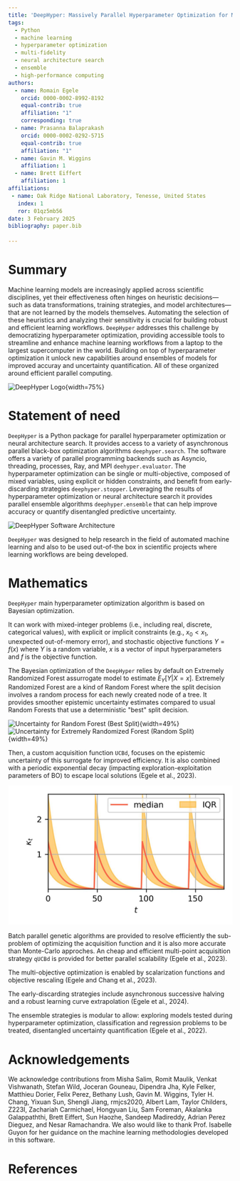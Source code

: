 ```yaml
---
title: 'DeepHyper: Massively Parallel Hyperparameter Optimization for Machine Learning'
tags:
  - Python
  - machine learning
  - hyperparameter optimization
  - multi-fidelity
  - neural architecture search
  - ensemble
  - high-performance computing
authors:
  - name: Romain Egele
    orcid: 0000-0002-8992-8192
    equal-contrib: true
    affiliation: "1"
    corresponding: true
  - name: Prasanna Balaprakash
    orcid: 0000-0002-0292-5715
    equal-contrib: true
    affiliation: "1"
  - name: Gavin M. Wiggins
    affiliation: 1
  - name: Brett Eiffert
    affiliation: 1
affiliations:
 - name: Oak Ridge National Laboratory, Tenesse, United States
   index: 1
   ror: 01qz5mb56
date: 3 February 2025
bibliography: paper.bib

---
```


# Summary

Machine learning models are increasingly applied across scientific disciplines, yet their effectiveness often hinges on heuristic decisions—such as data transformations, training strategies, and model architectures—that are not learned by the models themselves. Automating the selection of these heuristics and analyzing their sensitivity is crucial for building robust and efficient learning workflows. `DeepHyper` addresses this challenge by democratizing hyperparameter optimization, providing accessible tools to streamline and enhance machine learning workflows from a laptop to the largest supercomputer in the world. Building on top of hyperparameter optimization it unlock new capabilities around ensembles of models for improved accuray and uncertainty quantification. All of these organized around efficient parallel computing.

![DeepHyper Logo](figures/logo-deephyper-nobg.png){width=75%}

# Statement of need

`DeepHyper` is a Python package for parallel hyperparameter optimization or neural architecture search. It provides
access to a variety of asynchronous parallel black-box optimization algorithms `deephyper.search`. The 
software offers a variety of parallel programming backends such as Asyncio, threading, processes, Ray, and MPI `deehyper.evaluator`. The hyperparameter optimization can be single or multi-objective, composed of mixed variables,
using explicit or hidden constraints, and benefit from early-discarding strategies `deephyper.stopper`. Leveraging the results of hyperparameter optimization or neural architecture search it provides parallel ensemble algorithms `deephyper.ensemble` that can help improve accuracy or quantify disentangled predictive uncertainty.

![DeepHyper Software Architecture](figures/deephyper-architecture.png)

`DeepHyper` was designed to help research in the field of automated machine learning and also to be used out-of-the box
in scientific projects where learning workflows are being developed.

# Mathematics

`DeepHyper` main hyperparameter optimization algorithm is based on Bayesian optimization.

It can work with mixed-integer problems (i.e., including real, discrete, categorical values), with explicit or implicit constraints (e.g., $x_0 < x_1$, unexpected out-of-memory error), and stochastic objective functions $Y = f(x)$ where $Y$ is a random variable, $x$ is a vector of input hyperparameters and $f$ is the objective function.

The Bayesian optimization of the `DeepHyper` relies by default on Extremely Randomized Forest assurrogate model to estimate $E_Y[Y|X=x]$.
Extremely Randomized Forest are a kind of Random Forest where the split decision involves a random process for each newly created node of a tree.
It provides smoother epistemic uncertainty estimates compared to usual Random Forests that use a deterministic "best" split decision.

![Uncertainty for Random Forest (Best Split)](figures/random_forest_best_split.png){width=49%}
![Uncertainty for Extremely Randomized Forest (Random Split)](figures/random_forest_random_split.png){width=49%}

Then, a custom acquisition function `UCBd`, focuses on the epistemic uncertainty of this surrogate for improved efficiency.
It is also combined with a periodic exponential decay (impacting exploration-exploitation parameters of BO) to escape local solutions (Egele et al., 2023).

![Periodic Exponential Decay for Bayesian Optimization](figures/example-exp-decay.jpg)

Batch parallel genetic algorithms are provided to resolve efficiently the sub-problem of optimizing the acquisition function and it is also more accurate than Monte-Carlo approches.
An cheap and efficient multi-point acquisition strategy `qUCBd` is provided for better parallel scalability (Egele et al., 2023).

The multi-objective optimization is enabled by scalarization functions and objective rescaling (Egele and Chang et al., 2023).

The early-discarding strategies include asynchronous successive halving and a robust learning curve extrapolation (Egele et al., 2024).

The ensemble strategies is modular to allow: exploring models tested during hyperparameter optimization, classification and regression problems to be treated, disentangled uncertainty quantification (Egele et al., 2022).

# Acknowledgements

We acknowledge contributions from Misha Salim, Romit Maulik, Venkat Vishwanath, Stefan Wild, Joceran Gouneau, Dipendra Jha, Kyle Felker, Matthieu Dorier, Felix Perez, Bethany Lush, Gavin M. Wiggins, Tyler H. Chang, Yixuan Sun, Shengli Jiang, rmjcs2020, Albert Lam, Taylor Childers, Z223I, Zachariah Carmichael, Hongyuan Liu, Sam Foreman, Akalanka Galappaththi, Brett Eiffert, Sun Haozhe, Sandeep Madireddy, Adrian Perez Dieguez, and Nesar Ramachandra. 
We also would like to thank Prof. Isabelle Guyon for her guidance on the machine learning methodologies developed in this software.

# References